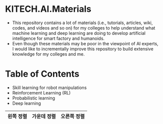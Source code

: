 # KITECH.AI.Materials

* This repository contains a lot of materials (i.e., tutorials, articles, wiki, codes, and videos and so on) for my colleges to help understand what machine learning and deep learning are doing to develop artificial intelligence for smart factory and humanoids.
* Even though these materials may be poor in the viewpoint of AI experts, I would like to incrementally improve this repository to build extensive knowledge for my colleges and me. 




# Table of Contents
* Skill learning for robot manipulations
* Reinforcement Learning (RL)
* Probabilistic learning 
* Deep learning 


|왼쪽 정렬| 가운데 정렬| 오른쪽 정렬|
|:-----|:-----:|-----:|

